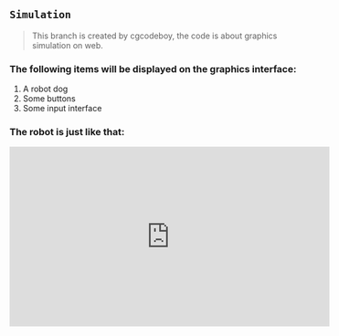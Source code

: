 ## `Simulation`
> This branch is created by cgcodeboy, the code is about graphics simulation on web.

### The following items will be displayed on the graphics interface:
1. A robot dog
2. Some buttons
3. Some input interface

### The robot is just like that:
<iframe width="560" height="315" src="https://github.com/NewSkellige/Atlas/tree/sim/sim/resource/boston_dog.mp4" frameborder="0" allowfullscreen></iframe>
